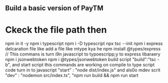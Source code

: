 
## Build a basic version of PayTM
# Ckeck the file path then
 npm in it -y
 npm i typescript
 npm i -D typescript
 npx tsc --init
 npm i express
 delcaration file like    add a file like mtype kya he 
 npm install @types/express    // This commans is turn i9n javascript to typoescripp;y to express libaraery
 npm i jsonwebtoken
 npm i @types/jsonwebtoken
 build script "build":"tsc -b",
 and start script this commands are working on compile to type script code turn in to javascript
   "start" : "node dist/index.js"
   and als0o mdev scrit "dev" : "nodemon src/index.ts", "npm run build && npm run start